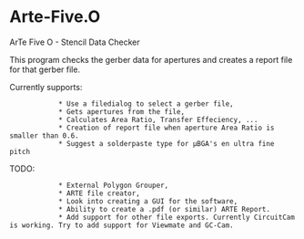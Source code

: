 # Arte-Five.O
ArTe Five O - Stencil Data Checker

This program checks the gerber data for apertures and creates a report file for that gerber file.

Currently supports:

				* Use a filedialog to select a gerber file,
				* Gets apertures from the file,
				* Calculates Area Ratio, Transfer Effeciency, ...
				* Creation of report file when aperture Area Ratio is smaller than 0.6.
				* Suggest a solderpaste type for µBGA's en ultra fine pitch
				
TODO:

				* External Polygon Grouper,
				* ARTE file creator,
				* Look into creating a GUI for the software,
				* Ability to create a .pdf (or similar) ARTE Report.
				* Add support for other file exports. Currently CircuitCam is working. Try to add support for Viewmate and GC-Cam.

